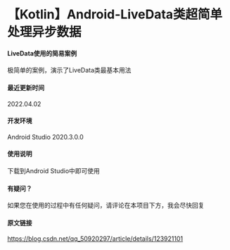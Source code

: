 # 【Kotlin】Android-LiveData类超简单处理异步数据

#### LiveData使用的简易案例
极简单的案例，演示了LiveData类最基本用法

#### 最近更新时间
2022.04.02

#### 开发环境
Android Studio 2020.3.0.0

#### 使用说明
下载到Android Studio中即可使用

#### 有疑问？
如果您在使用的过程中有任何疑问，请评论在本项目下方，我会尽快回复

#### 原文链接
https://blog.csdn.net/qq_50920297/article/details/123921101
